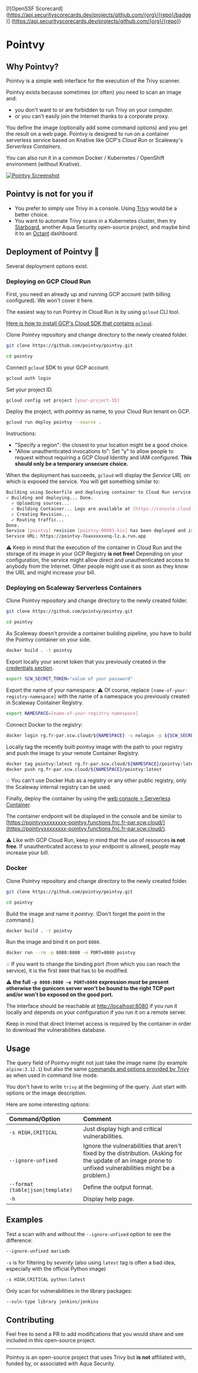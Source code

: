 [![OpenSSF Scorecard]
(https://api.securityscorecards.dev/projects/github.com/{org}/{repo}/badge)]
(https://api.securityscorecards.dev/projects/github.com/{org}/{repo})

# Pointvy

## Why Pointvy?

Pointvy is a simple web interface for the execution of the Trivy scanner.

Pointvy exists because sometimes (or often) you need to scan an image and:

* you don't want to or are forbidden to run Trivy on your computer.
* or you can't easily join the Internet thanks to a corporate proxy.

You define the image (optionally add some command options) and you get the result on a web page.
Pointvy is designed to run on a container serverless service based on Knative like GCP's *Cloud Run* or Scaleway's *Serverless Containers*.

You can also run it in a common Docker / Kubernetes / OpenShift environment (without Knative).

[![Pointvy Screenshot](img/pointvy-screenshot.png)](img/pointvy-screenshot.png)

## Pointvy is not for you if

* You prefer to simply use Trivy in a console. Using [Trivy](https://aquasecurity.github.io/trivy/) would be a better choice.
* You want to automate Trivy scans in a Kubernetes cluster, then try [Starboard](https://aquasecurity.github.io/starboard/), another Aqua Security open-source project, and maybe bind it to an [Octant](https://octant.dev/) dashboard.

## Deployment of Pointvy 🚀

Several deployment options exist.

### Deploying on GCP Cloud Run

First, you need an already up and running GCP account (with billing configured). We won't cover it here.

The easiest way to run Pointvy in Cloud Run is by using `gcloud` CLI tool.

[Here is how to install GCP's Cloud SDK that contains `gcloud`](https://cloud.google.com/sdk/docs/install).

Clone Pointvy repository and change directory to the newly created folder.

```bash
git clone https://github.com/pointvy/pointvy.git

cd pointvy
```

Connect `gcloud` SDK to your GCP account.

```bash
gcloud auth login
```

Set your project ID.

```bash
gcloud config set project [your-project-ID]
```

Deploy the project, with *pointvy* as name, to your Cloud Run tenant on GCP.

```bash
gcloud run deploy pointvy --source .
```

Instructions:

* "Specify a region": the closest to your location might be a good choice.
* "Allow unauthenticated invocations to": Set "y" to allow people to request without requiring a GCP Cloud Identity and IAM configured. **This should only be a temporary unsecure choice.**

When the deployment has succeeds, `gcloud` will display the *Service URL* on which is exposed the service. You will get something similar to:

```bash
Building using Dockerfile and deploying container to Cloud Run service [pointvy] in project [adjective-name-334110] region [europe-north1]
✓ Building and deploying... Done.
  ✓ Uploading sources...
  ✓ Building Container... Logs are available at [https://console.cloud.google.com/cloud-build/builds/9733bbcb-0000-0000-0000-df0772559fa3?project=437000000103].
  ✓ Creating Revision...
  ✓ Routing traffic...
Done.
Service [pointvy] revision [pointvy-00003-kix] has been deployed and is serving 100 percent of traffic.
Service URL: https://pointvy-7oaxxxxxxnq-lz.a.run.app
```

⚠️ Keep in mind that the execution of the container in Cloud Run and the storage of its image in your GCP Registry **is not free!**
Depending on your configuration, the service might allow direct and unauthenticated access to anybody from the Internet. Other people might use it as soon as they know the URL and might increase your bill.

### Deploying on Scaleway Serverless Containers

Clone Pointvy repository and change directory to the newly created folder.

```bash
git clone https://github.com/pointvy/pointvy.git

cd pointvy
```

As Scaleway doesn't provide a container building pipeline, you have to build the Pointvy container on your side.

```bash
docker build . -t pointvy
```

Export locally your secret token that you previously created in the [credentials section](https://console.scaleway.com/project/credentials).

```bash
export SCW_SECRET_TOKEN="value of your password"
```

Export the name of your namespace:
⚠️ Of course, replace `[name-of-your-registry-namespace]` with the name of a namespace you previously created in Scaleway Container Registry.

```bash
export NAMESPACE=[name-of-your-registry-namespace]
```

Connect Docker to the registry:

```bash
docker login rg.fr-par.scw.cloud/${NAMESPACE} -u nologin -p ${SCW_SECRET_TOKEN}
```

Locally tag the recently built pointvy image with the path to your registry and push the image to your remote Container Registry.

```bash
docker tag pointvy:latest rg.fr-par.scw.cloud/${NAMESPACE}/pointvy:latest
docker push rg.fr-par.scw.cloud/${NAMESPACE}/pointvy:latest
```

💡 You can't use Docker Hub as a registry or any other public registry, only the Scaleway internal registry can be used.

Finally, deploy the container by using the [web console > Serverless Container](https://console.scaleway.com/containers/namespaces).

The container endpoint will be displayed in the console and be similar to [https://pointvyxxxxxxxx-pointvy.functions.fnc.fr-par.scw.cloud/](https://pointvyxxxxxxxx-pointvy.functions.fnc.fr-par.scw.cloud/).

⚠️ Like with GCP Cloud Run, keep in mind that the use of resources **is not free**. If unauthenticated access to your endpoint is allowed, people may increase your bill.

### Docker

Clone Pointvy repository and change directory to the newly created folder.

```bash
git clone https://github.com/pointvy/pointvy.git

cd pointvy
```

Build the image and name it *pointvy*. (Don't forget the point in the command.)

```bash
docker build . -t pointvy
```

Run the image and bind it on port `8080`.

```bash
docker run --rm -p 8080:8080 -e PORT=8080 pointvy
```

💡 If you want to change the binding port (from which you can reach the service), it is the first `8080` that has to be modified.

⚠️ **the full `-p 8080:8080 -e PORT=8080` expression *must* be present otherwise the gunicorn server won't be bound to the right TCP port and/or won't be exposed on the good port.**

The interface should be reachable at [http://localhost:8080](http://localhost:8080) if you run it locally and depends on your configuration if you run it on a remote server.

Keep in mind that direct Internet access is required by the container in order to download the vulnerabilities database.

## Usage

The query field of Pointvy might not just take the image name (by example `alpine:3.12.1`) but also the same [commands and options provided by Trivy](https://aquasecurity.github.io/trivy/latest/vulnerability/examples/filter/) as when used in command line mode.

You don't have to write `trivy` at the beginning of the query. Just start with options or the image description.

Here are some interesting options:

|Command/Option|Comment|
|:---|:---|
|`-s HIGH,CRITICAL`|Just display high and critical vulnerabilities.|
|`--ignore-unfixed`| Ignore the vulnerabilities that aren't fixed by the distribution. (Asking for the update of an image prone to unfixed vulnerabilities might be a problem.) |
|`--format (table\|json\|template)`| Define the output format. |
|`-h`| Display help page.|

## Examples

Test a scan with and without the `--ignore-unfixed` option to see the difference:

```bash
--ignore-unfixed mariadb
```

`-s` is for filtering by *severity* (also using `latest` tag is often a bad idea, especially with the official Python image)

```bash
-s HIGH,CRITICAL python:latest
```

Only scan for vulnerabilities in the library packages:

```bash
--vuln-type library jenkins/jenkins
```

## Contributing

Feel free to send a PR to add modifications that you would share and see included in this open-source project.

---

Pointvy is an open-source project that uses Trivy but **is not** affiliated with, funded by, or associated with Aqua Security.
